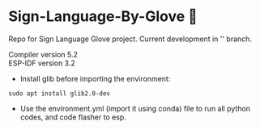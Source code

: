 # Sign-Language-By-Glove 🧤

Repo for Sign Language Glove project.
Current development in '<dev>' branch.

Compiler version 5.2  
ESP-IDF version 3.2

* Install glib before importing the environment:
```
sudo apt install glib2.0-dev
```
* Use the environment.yml (import it using conda) file to run all python codes, and code flasher to esp.  
